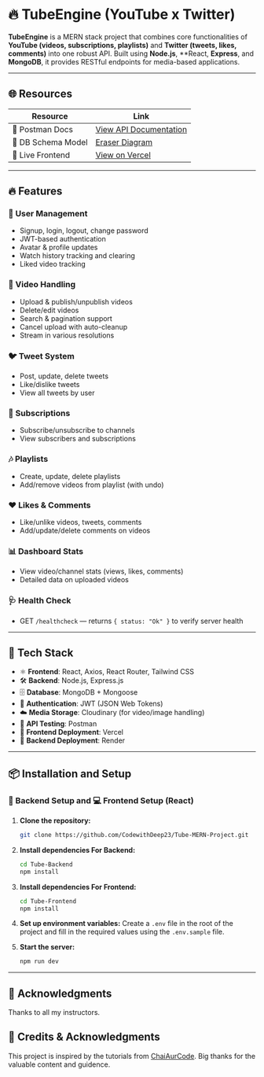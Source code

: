# 🔥 TubeEngine (YouTube x Twitter)

**TubeEngine** is a MERN stack project that combines core functionalities of **YouTube (videos, subscriptions, playlists)** and **Twitter (tweets, likes, comments)** into one robust API. Built using **Node.js**, **React, **Express**, and **MongoDB**, it provides RESTful endpoints for media-based applications.

---

## 🌐 Resources

| Resource            | Link                                                                 |
|---------------------|----------------------------------------------------------------------|
| 🧪 Postman Docs     | [View API Documentation](https://documenter.getpostman.com/view/39785896/2sB2izDt48) |
| 🧠 DB Schema Model  | [Eraser Diagram](https://app.eraser.io/workspace/OJQXZCrbUtiEVt8QAo5G) |
| 🚀 Live Frontend    | [View on Vercel](https://tube-mern-project.vercel.app/)              |

---

## 🔥 Features

### 👤 User Management
- Signup, login, logout, change password
- JWT-based authentication
- Avatar & profile updates
- Watch history tracking and clearing
- Liked video tracking

### 🎥 Video Handling
- Upload & publish/unpublish videos
- Delete/edit videos
- Search & pagination support
- Cancel upload with auto-cleanup
- Stream in various resolutions

### 🐦 Tweet System
- Post, update, delete tweets
- Like/dislike tweets
- View all tweets by user

### 🔔 Subscriptions
- Subscribe/unsubscribe to channels
- View subscribers and subscriptions

### 🎶 Playlists
- Create, update, delete playlists
- Add/remove videos from playlist (with undo)

### ❤️ Likes & Comments
- Like/unlike videos, tweets, comments
- Add/update/delete comments on videos

### 📊 Dashboard Stats
- View video/channel stats (views, likes, comments)
- Detailed data on uploaded videos

### 🩺 Health Check
- GET `/healthcheck` — returns `{ status: "Ok" }` to verify server health

---

## 🧰 Tech Stack

- ⚛️ **Frontend**: React, Axios, React Router, Tailwind CSS  
- 🛠️ **Backend**: Node.js, Express.js  
- 🗄️ **Database**: MongoDB + Mongoose  
- 🔐 **Authentication**: JWT (JSON Web Tokens)  
- ☁️ **Media Storage**: Cloudinary (for video/image handling)  
- 🧪 **API Testing**: Postman  
- 🚀 **Frontend Deployment**: Vercel  
- 🔧 **Backend Deployment**: Render 

---

## 📦 Installation and Setup

### 🔧 Backend Setup  and 💻 Frontend Setup (React)

1. **Clone the repository:**

    ```bash
    git clone https://github.com/CodewithDeep23/Tube-MERN-Project.git
    ```

2. **Install dependencies For Backend:**
    ```bash
    cd Tube-Backend
    npm install
    ```

3. **Install dependencies For Frontend:**
    ```bash
    cd Tube-Frontend
    npm install
    ```

4. **Set up environment variables:**
    Create a `.env` file in the root of the project and fill in the required values using the `.env.sample` file.

5. **Start the server:**
    ```bash
    npm run dev
    ```

---

## 🙏 Acknowledgments

Thanks to all my instructors.

## 📝 Credits & Acknowledgments

This project is inspired by the tutorials from [ChaiAurCode](https://www.youtube.com/@chaiaurcode). Big thanks for the valuable content and guidence.